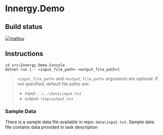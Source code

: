 # Innergy.Demo

## Build status

[![mattuu](https://circleci.com/gh/mattuu/Innergy.Demo.svg?style=svg)](https://app.circleci.com/pipelines/github/mattuu/Innergy.Demo)

## Instructions

```
cd src\Innergy.Demo.Console
dotnet run [-- <input_file_path> <output_file_path>]
```

> `<input_file_path>` and `<output_file_path>` arguments are optional. If not specified, default file paths are:
> * input: `..\..\data\input.txt`
> * output: `\tmp\output.txt`

### Sample Data

There is a sample data file available in repo: `data\input.txt`. Sample data file contains data provided in task description
